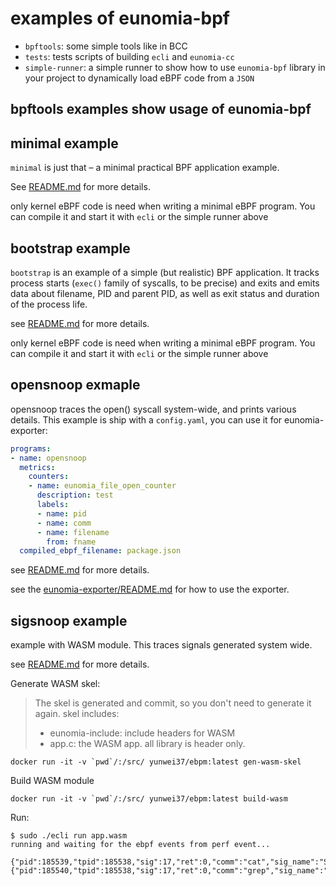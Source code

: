 # examples of eunomia-bpf

- `bpftools`: some simple tools like in BCC
- `tests`: tests scripts of building `ecli` and `eunomia-cc`
- `simple-runner`: a simple runner to show how to use `eunomia-bpf` library in your project to dynamically load eBPF code from a `JSON`

## bpftools examples show usage of eunomia-bpf

## minimal example

`minimal` is just that – a minimal practical BPF application example. 

See [README.md](bpftools/minimal/README.md) for more details.

only kernel eBPF code is need when writing a minimal eBPF program. You can compile it and start it with `ecli` or the simple runner above

## bootstrap example

`bootstrap` is an example of a simple (but realistic) BPF application. It
tracks process starts (`exec()` family of syscalls, to be precise) and exits
and emits data about filename, PID and parent PID, as well as exit status and
duration of the process life.

see [README.md](bpftools/bootstrap/README.md) for more details.

only kernel eBPF code is need when writing a minimal eBPF program. 
You can compile it and start it with `ecli` or the simple runner above

## opensnoop exmaple

opensnoop traces the open() syscall system-wide, and prints various details. 
This example is ship with a `config.yaml`, you can use it for eunomia-exporter:

```yaml
programs:
- name: opensnoop
  metrics:
    counters:
    - name: eunomia_file_open_counter
      description: test
      labels:
      - name: pid
      - name: comm
      - name: filename
        from: fname
  compiled_ebpf_filename: package.json
```

see [README.md](bpftools/opensnoop/README.md) for more details.

see the [eunomia-exporter/README.md](../eunomia-exporter/README.md) for how to use the exporter.

## sigsnoop example

example with WASM module. This traces signals generated system wide.

see [README.md](bpftools/sigsnoop/README.md) for more details.

Generate WASM skel:

> The skel is generated and commit, so you don't need to generate it again.
> skel includes:
> - eunomia-include: include headers for WASM
> - app.c: the WASM app. all library is header only.

```shell
docker run -it -v `pwd`/:/src/ yunwei37/ebpm:latest gen-wasm-skel
```

Build WASM module

```shell
docker run -it -v `pwd`/:/src/ yunwei37/ebpm:latest build-wasm
```

Run:

```console
$ sudo ./ecli run app.wasm                                                                       
running and waiting for the ebpf events from perf event...

{"pid":185539,"tpid":185538,"sig":17,"ret":0,"comm":"cat","sig_name":"SIGCHLD"}
{"pid":185540,"tpid":185538,"sig":17,"ret":0,"comm":"grep","sig_name":"SIGCHLD"}
```

